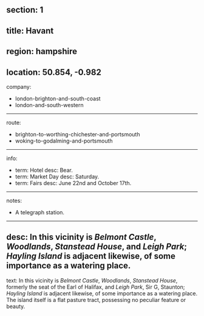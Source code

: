 section: 1
----
title: Havant
----
region: hampshire
----
location: 50.854, -0.982
----
company:
- london-brighton-and-south-coast
- london-and-south-western
----
route:
- brighton-to-worthing-chichester-and-portsmouth
- woking-to-godalming-and-portsmouth
----
info:
- term: Hotel
  desc: Bear.
- term: Market Day
  desc: Saturday.
- term: Fairs
  desc: June 22nd and October 17th.
----
notes:
- A telegraph station.
----
desc: In this vicinity is *Belmont Castle*, *Woodlands*, *Stanstead House*, and *Leigh Park*; *Hayling Island* is adjacent likewise, of some importance as a watering place.
----
text: In this vicinity is *Belmont Castle*, *Woodlands*, *Stanstead House*, formerly the seat of the Earl of Halifax, and *Leigh Park*, Sir G, Staunton; *Hayling Island* is adjacent likewise, of some importance as a watering place. The island itself is a flat pasture tract, possessing no peculiar feature or beauty.
